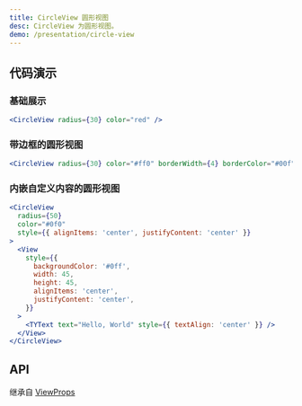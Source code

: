 ```yaml
---
title: CircleView 圆形视图
desc: CircleView 为圆形视图。
demo: /presentation/circle-view
---
```


## 代码演示

### 基础展示

```jsx
<CircleView radius={30} color="red" />
```

### 带边框的圆形视图

```jsx
<CircleView radius={30} color="#ff0" borderWidth={4} borderColor="#00f" />
```

### 内嵌自定义内容的圆形视图

```jsx
<CircleView
  radius={50}
  color="#0f0"
  style={{ alignItems: 'center', justifyContent: 'center' }}
>
  <View
    style={{
      backgroundColor: '#0ff',
      width: 45,
      height: 45,
      alignItems: 'center',
      justifyContent: 'center',
    }}
  >
    <TYText text="Hello, World" style={{ textAlign: 'center' }} />
  </View>
</CircleView>
```

## API

继承自 [ViewProps](https://reactnative.dev/docs/view#props)

<API name="CircleViewProps" />
